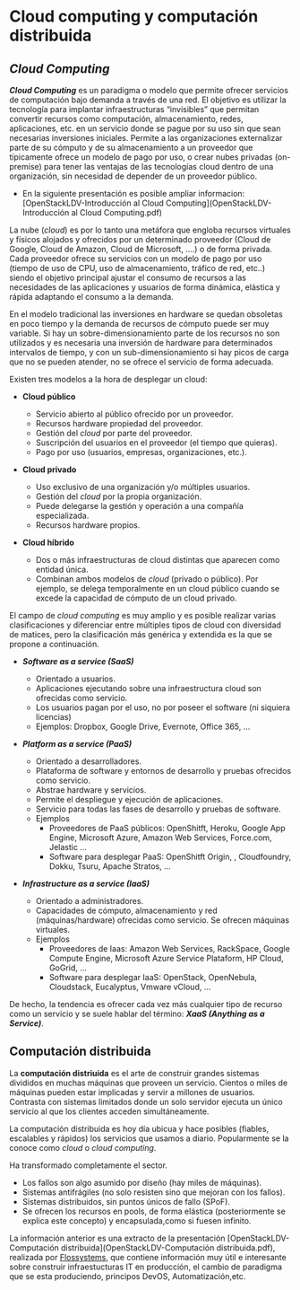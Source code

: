 # Cloud computing y computación distribuida

## ***Cloud Computing***

***Cloud Computing***  es un paradigma o modelo que permite ofrecer servicios de computación bajo demanda a través de una red. El objetivo es utilizar la tecnología para implantar infraestructuras “invisibles” que permitan convertir recursos como computación, almacenamiento, redes, aplicaciones, etc. en un servicio donde se pague por su uso  sin que sean necesarias inversiones iniciales. Permite a las organizaciones externalizar parte de su cómputo y de su almacenamiento a un proveedor que típicamente ofrece un modelo de pago por uso, o crear nubes privadas (on-premise) para tener las ventajas de las tecnologías cloud dentro de una organización, sin necesidad de depender de un proveedor público.

- En la siguiente presentación es posible ampliar informacion: [OpenStackLDV-Introducción al Cloud Computing](OpenStackLDV-Introducción al Cloud Computing.pdf)

La nube (*cloud*) es por lo tanto una metáfora que engloba recursos virtuales y físicos alojados y ofrecidos por un determinado proveedor (Cloud de Google, Cloud de Amazon, Cloud de Microsoft, ....) o de forma privada. Cada proveedor ofrece su servicios con un modelo de pago por uso (tiempo de uso de CPU, uso de almacenamiento, tráfico de red, etc..) siendo el objetivo principal ajustar el consumo de recursos a las necesidades de las aplicaciones y usuarios de forma dinámica, elástica y rápida adaptando el consumo a la demanda.  

En el modelo tradicional las inversiones en hardware se quedan obsoletas en poco tiempo y la demanda de recursos de cómputo puede ser muy variable. Si hay un sobre-dimensionamiento parte de los recursos no son utilizados y es necesaria una inversión de hardware para determinados intervalos de tiempo, y con un sub-dimensionamiento si hay picos de carga que no se pueden atender, no se ofrece el servicio de forma adecuada.


Existen tres modelos a la hora de desplegar un cloud:

- **Cloud público**
    - Servicio abierto al público ofrecido por un proveedor.
    - Recursos hardware propiedad del proveedor.
    - Gestión del *cloud* por parte del proveedor.
    - Suscripción del usuarios en el  proveedor (el tiempo que quieras).
    - Pago por uso (usuarios, empresas, organizaciones, etc.).

- **Cloud privado**
    - Uso exclusivo de una organización y/o múltiples usuarios.
    - Gestión del *cloud* por la propia organización.
    - Puede delegarse la gestión y operación a una compañía especializada.
    - Recursos hardware propios.

- **Cloud híbrido**
    - Dos o más infraestructuras de cloud distintas que aparecen como entidad única.
    - Combinan ambos modelos de *cloud* (privado o público). Por ejemplo, se delega temporalmente en un cloud público cuando se excede la capacidad de cómputo de un cloud privado.

El campo de *cloud computing* es muy amplio y es posible realizar varias clasificaciones y diferenciar entre múltiples tipos de cloud con diversidad de matices, pero la clasificación más genérica y extendida es la que se propone a continuación.

- ***Software as a service (SaaS)***
    - Orientado a usuarios.
    - Aplicaciones ejecutando sobre una infraestructura cloud son ofrecidas como servicio.
    - Los usuarios pagan por el uso, no por poseer el software (ni siquiera licencias)
    - Ejemplos: Dropbox, Google Drive, Evernote, Office 365, ... 

- ***Platform as a service (PaaS)***
    - Orientado a desarrolladores.
    - Plataforma de software y entornos de desarrollo y pruebas ofrecidos como servicio.
    - Abstrae hardware y servicios.
    - Permite el despliegue y ejecución de aplicaciones.
    - Servicio para todas las fases de desarrollo y pruebas de software.
    - Ejemplos
        - Proveedores de PaaS públicos: OpenShitft, Heroku, Google App Engine, Microsoft Azure, Amazon Web Services, Force.com, Jelastic …
        - Software para desplegar PaaS: OpenShitft Origin, , Cloudfoundry, Dokku, Tsuru, Apache Stratos, ...

- ***Infrastructure as a service (IaaS)***
    - Orientado a administradores. 
    - Capacidades de cómputo,  almacenamiento y red (máquinas/hardware) ofrecidas como servicio. Se ofrecen máquinas virtuales.
    - Ejemplos
        - Proveedores de Iaas:  Amazon Web Services, RackSpace, Google Compute Engine, Microsoft Azure Service Plataform, HP Cloud, GoGrid, …
        - Software para desplegar IaaS:  OpenStack,  OpenNebula, Cloudstack, Eucalyptus, Vmware vCloud, ...

De hecho, la tendencia es ofrecer cada vez más cualquier tipo de recurso como un servicio y se suele hablar del término:  ***XaaS (Anything as a Service)***.

## Computación distribuida

La **computación distriuida** es el arte de construir grandes sistemas divididos en muchas máquinas que proveen un servicio. Cientos o miles de máquinas pueden estar implicadas y servir a millones de usuarios.  Contrasta con sistemas limitados donde un solo servidor ejecuta un único servicio al que los clientes acceden simultáneamente.

La computación distribuida es hoy día ubicua y hace posibles (fiables, escalables y rápidos) los servicios que usamos a
diario. Popularmente se la conoce como *cloud* o *cloud computing*.

Ha transformado completamente el sector.

- Los fallos son algo asumido por diseño (hay miles de máquinas).   
- Sistemas antifrágiles (no solo resisten sino que mejoran con los fallos).
- Sistemas distribuidos, sin puntos únicos de fallo (SPoF).
- Se ofrecen los recursos en pools, de forma elástica (posteriormente se explica este concepto) y encapsulada,como si fuesen infinito.

La información anterior es una extracto de la presentación [OpenStackLDV-Computación distribuida](OpenStackLDV-Computación distribuida.pdf), realizada por [Flossystems](https://flossystems.com/), que contiene información muy útil e interesante sobre construir infraestucturas IT en producción, el cambio de paradigma que se esta produciendo, principos DevOS, Automatización,etc.

